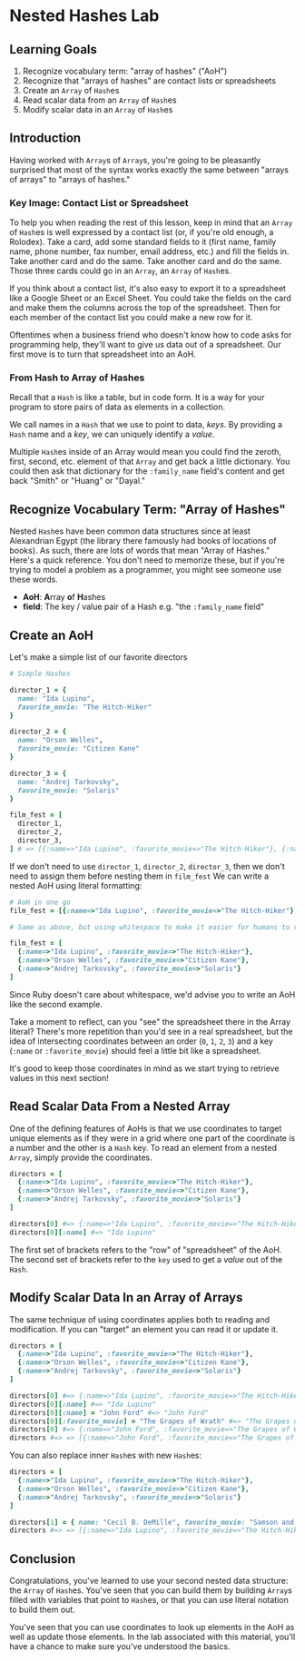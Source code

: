  # Nested Hashes Lab

## Learning Goals

1. Recognize vocabulary term: "array of hashes" ("AoH")
2. Recognize that "arrays of hashes" are contact lists or spreadsheets
3. Create an `Array` of `Hash`es
4. Read scalar data from an `Array` of `Hash`es
5. Modify scalar data in an `Array` of `Hash`es

## Introduction

Having worked with `Array`s of `Array`s, you're going to be pleasantly
surprised that most of the syntax works exactly the same between "arrays of
arrays" to "arrays of hashes."

### Key Image: Contact List or Spreadsheet

To help you when reading the rest of this lesson, keep in mind that an `Array` of
`Hash`es is well expressed by a contact list (or, if you're old enough, a
Rolodex). Take a card, add some standard fields to it (first name, family name,
phone number, fax number, email address, etc.) and fill the fields in. Take
another card and do the same. Take another card and do the same. Those three
cards could go in an `Array`, an `Array` of `Hash`es.

If you think about a contact list, it's also easy to export it to a spreadsheet
like a Google Sheet or an Excel Sheet. You could take the fields on the card
and make them the columns across the top of the spreadsheet. Then for each
member of the contact list you could make a new row for it.

Oftentimes when a business friend who doesn't know how to code asks for
programming help, they'll want to give us data out of a spreadsheet. Our first
move is to turn that spreadsheet into an AoH.

### From Hash to Array of Hashes

Recall that a `Hash` is like a table, but in code form. It is a way for your
program to store pairs of data as elements in a collection.

We call names in a `Hash` that we use to point to data, _keys_. By providing a
`Hash` name and a _key_, we can uniquely identify a _value_.

Multiple `Hash`es inside of an Array would mean you could find the zeroth,
first, second, etc. element of that `Array` and get back a little dictionary.
You could then ask that dictionary for the `:family_name` field's content and
get back "Smith" or "Huang" or "Dayal."

## Recognize Vocabulary Term: "Array of Hashes"

Nested `Hash`es have been common data structures since at least Alexandrian
Egypt (the library there famously had books of locations of books). As such,
there are lots of words that mean "Array of Hashes." Here's a quick reference.
You don't need to memorize these, but if you're trying to model a problem as a
programmer, you might see someone use these words.

* **AoH**: **A**rray **o**f **H**ashes
* **field**: The key / value pair of a Hash e.g. "the `:family_name` field"

## Create an AoH

Let's make a simple list of our favorite directors

```ruby
# Simple Hashes

director_1 = {
  name: "Ida Lupino",
  favorite_movie: "The Hitch-Hiker"
}

director_2 = {
  name: "Orson Welles",
  favorite_movie: "Citizen Kane"
}

director_3 = {
  name: "Andrej Tarkovsky",
  favorite_movie: "Solaris"
}

film_fest = [
  director_1,
  director_2,
  director_3,
] # => [{:name=>"Ida Lupino", :favorite_movie=>"The Hitch-Hiker"}, {:name=>"Orson Welles", :favorite_movie=>"Citizen Kane"}, {:name=>"Andrej Tarkovsky", :favorite_movie=>"Solaris"}]
```

If we don't need to use `director_1`, `director_2`, `director_3`, then we don't
need to assign them before nesting them in `film_fest`  We can write a nested
AoH using literal formatting:

```ruby
# AoH in one go
film_fest = [{:name=>"Ida Lupino", :favorite_movie=>"The Hitch-Hiker"}, {:name=>"Orson Welles", :favorite_movie=>"Citizen Kane"}, {:name=>"Andrej Tarkovsky", :favorite_movie=>"Solaris"}]

# Same as above, but using whitespace to make it easier for humans to read

film_fest = [
  {:name=>"Ida Lupino", :favorite_movie=>"The Hitch-Hiker"},
  {:name=>"Orson Welles", :favorite_movie=>"Citizen Kane"},
  {:name=>"Andrej Tarkovsky", :favorite_movie=>"Solaris"}
]

```

Since Ruby doesn't care about whitespace, we'd advise you to write an AoH like
the second example.

Take a moment to reflect, can you "see" the spreadsheet there in the Array
literal? There's more repetition than you'd see in a real spreadsheet, but the
idea of intersecting coordinates between an order (`0`, `1`, `2`, `3`) and a
key (`:name` or `:favorite_movie`) should feel a little bit like a spreadsheet.

It's good to keep those coordinates in mind as we start trying to retrieve
values in this next section!

## Read Scalar Data From a Nested Array

One of the defining features of AoHs is that we use coordinates to target
unique elements as if they were in a grid where one part of the coordinate is a
number and the other is a `Hash` key. To read an element from a nested `Array`,
simply provide the coordinates.

```ruby
directors = [
  {:name=>"Ida Lupino", :favorite_movie=>"The Hitch-Hiker"},
  {:name=>"Orson Welles", :favorite_movie=>"Citizen Kane"},
  {:name=>"Andrej Tarkovsky", :favorite_movie=>"Solaris"}
]

directors[0] #=> {:name=>"Ida Lupino", :favorite_movie=>"The Hitch-Hiker"}
directors[0][:name] #=> "Ida Lupino"
```

The first set of brackets refers to the "row" of "spreadsheet" of the AoH.  The
second set of brackets refer to the `key` used to get a _value_ out of the
`Hash`.

## Modify Scalar Data In an Array of Arrays

The same technique of using coordinates applies both to reading and
modification. If you can "target" an element you can read it or update it.

```ruby
directors = [
  {:name=>"Ida Lupino", :favorite_movie=>"The Hitch-Hiker"},
  {:name=>"Orson Welles", :favorite_movie=>"Citizen Kane"},
  {:name=>"Andrej Tarkovsky", :favorite_movie=>"Solaris"}
]

directors[0] #=> {:name=>"Ida Lupino", :favorite_movie=>"The Hitch-Hiker"}
directors[0][:name] #=> "Ida Lupino"
directors[0][:name] = "John Ford" #=> "John Ford" 
directors[0][:favorite_movie] = "The Grapes of Wrath" #=> "The Grapes of Wrath" 
directors[0] #=> {:name=>"John Ford", :favorite_movie=>"The Grapes of Wrath" }
directors #=> => [{:name=>"John Ford", :favorite_movie=>"The Grapes of Wrath"}, {:name=>"Orson Welles", :favorite_movie=>"Citizen Kane"}, {:name=>"Andrej Tarkovsky", :favorite_movie=>"Solaris"}]
```

You can also replace inner `Hash`es with new `Hash`es:

```ruby
directors = [
  {:name=>"Ida Lupino", :favorite_movie=>"The Hitch-Hiker"},
  {:name=>"Orson Welles", :favorite_movie=>"Citizen Kane"},
  {:name=>"Andrej Tarkovsky", :favorite_movie=>"Solaris"}
]

directors[1] = { name: "Cecil B. DeMille", favorite_movie: "Samson and Delilah" }
directors #=> => [{:name=>"Ida Lupino", :favorite_movie=>"The Hitch-Hiker"}, {:name=>"Cecil B. DeMille", :favorite_movie=>"Samson and Delilah"}, {:name=>"Andrej Tarkovsky", :favorite_movie=>"Solaris"}]
```

## Conclusion

Congratulations, you've learned to use your second nested data structure: the
`Array` of `Hash`es. You've seen that you can build them by building `Array`s
filled with variables that point to `Hash`es, or that you can use literal
notation to build them out.

You've seen that you can use coordinates to look up elements in the AoH as well
as update those elements. In the lab associated with this material, you'll have
a chance to make sure you've understood the basics.
